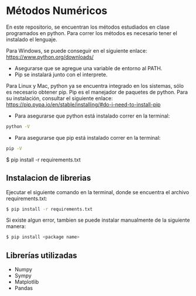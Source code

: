 Métodos Numéricos
=================

En este repositorio, se encuentran los métodos estudiados en clase programados en python.
Para correr los métodos es necesario tener el instalado el lenguaje.

Para Windows, se puede conseguir en el siguiente enlace: https://www.python.org/downloads/
* Asegurarse que se agregue una variable de entorno al PATH.
* Pip se instalará junto con el interprete.

Para Linux y Mac, python ya se encuentra integrado en los sistemas, sólo es necesario obtener pip. Pip es el manejador de paquetes de python. Para su instalación, consultar el siguiente enlace: https://pip.pypa.io/en/stable/installing/#do-i-need-to-install-pip

* Para asegurarse que python está instalado correr en la terminal:
```sh
python -V
```
* Para asegurarse que pip está instalado correr en la terminal:
```sh
pip -V
```
$ pip install -r requirements.txt

## Instalacion de librerias

Ejecutar el siguiente comando en la terminal, donde se encuentra el archivo requirements.txt:

```sh
$ pip install -r requirements.txt
```
Si existe algun error, tambien se puede instalar manualmente de la siguiente manera:

```sh
$ pip install <package name>
```
## Librerías utilizadas
* Numpy
* Sympy
* Matplotlib
* Pandas